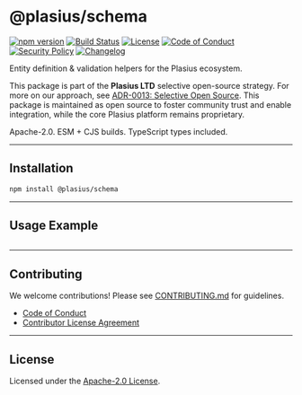 # @plasius/schema

[![npm version](https://img.shields.io/npm/v/@plasius/schema.svg)](https://www.npmjs.com/package/@plasius/schema)
[![Build Status](https://github.com/plasius/plasius-schema/actions/workflows/ci.yml/badge.svg)](https://github.com/plasius/plasius-schema/actions/workflows/ci.yml)
[![License](https://img.shields.io/github/license/plasius/plasius-schema.svg)](./LICENSE)
[![Code of Conduct](https://img.shields.io/badge/code%20of%20conduct-yes-blue.svg)](./CODE_OF_CONDUCT.md)
[![Security Policy](https://img.shields.io/badge/security%20policy-yes-orange.svg)](./SECURITY.md)
[![Changelog](https://img.shields.io/badge/changelog-md-blue.svg)](./CHANGELOG.md)

Entity definition & validation helpers for the Plasius ecosystem.

This package is part of the **Plasius LTD** selective open-source strategy. For more on our approach, see [ADR-0013: Selective Open Source](https://github.com/plasius/plasius/blob/main/docs/architecture/adr/ADR-0013-selective-open-source.md). This package is maintained as open source to foster community trust and enable integration, while the core Plasius platform remains proprietary.

Apache-2.0. ESM + CJS builds. TypeScript types included.

---

## Installation

```bash
npm install @plasius/schema
```

---

## Usage Example

```js

```

---

## Contributing

We welcome contributions! Please see [CONTRIBUTING.md](./CONTRIBUTING.md) for guidelines.

- [Code of Conduct](./CODE_OF_CONDUCT.md)
- [Contributor License Agreement](./CLA.md)

---

## License

Licensed under the [Apache-2.0 License](./LICENSE).
